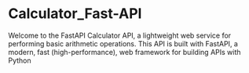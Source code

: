 # Calculator_Fast-API
Welcome to the FastAPI Calculator API, a lightweight web service for performing basic arithmetic operations. This API is built with FastAPI, a modern, fast (high-performance), web framework for building APIs with Python 
